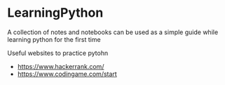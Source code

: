 # LearningPython
A collection of notes and notebooks can be used as a simple guide while learning python for the first time

Useful websites to practice pytohn 
- https://www.hackerrank.com/
- https://www.codingame.com/start
